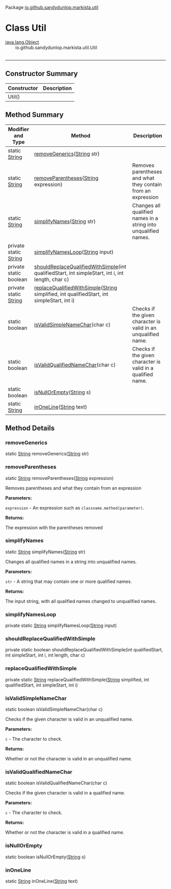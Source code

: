 Package [io.github.sandydunlop.markista.util](index.md)

# Class Util
[java.lang.Object](https://docs.oracle.com/en/java/javase/24/docs/api/java.base/java/lang/Object.html)<br/>
&nbsp;&nbsp;&nbsp;&nbsp;&nbsp;&nbsp;&nbsp;&nbsp;io.github.sandydunlop.markista.util.Util<br/>
<br/>

----


## Constructor Summary

| Constructor | Description |
|-------------|-------------|
| Util()      |             |

## Method Summary

| Modifier and Type                                                                                           | Method                                                                                                                                                                                                         | Description                                                     |
|-------------------------------------------------------------------------------------------------------------|----------------------------------------------------------------------------------------------------------------------------------------------------------------------------------------------------------------|-----------------------------------------------------------------|
| static [String](https://docs.oracle.com/en/java/javase/24/docs/api/java.base/java/lang/String.html)         | [removeGenerics](#removegenerics)([String](https://docs.oracle.com/en/java/javase/24/docs/api/java.base/java/lang/String.html) str)                                                                            |                                                                 |
| static [String](https://docs.oracle.com/en/java/javase/24/docs/api/java.base/java/lang/String.html)         | [removeParentheses](#removeparentheses)([String](https://docs.oracle.com/en/java/javase/24/docs/api/java.base/java/lang/String.html) expression)                                                               | Removes parentheses and what they contain from an expression    |
| static [String](https://docs.oracle.com/en/java/javase/24/docs/api/java.base/java/lang/String.html)         | [simplifyNames](#simplifynames)([String](https://docs.oracle.com/en/java/javase/24/docs/api/java.base/java/lang/String.html) str)                                                                              | Changes all qualified names in a string into unqualified names. |
| private static [String](https://docs.oracle.com/en/java/javase/24/docs/api/java.base/java/lang/String.html) | [simplifyNamesLoop](#simplifynamesloop)([String](https://docs.oracle.com/en/java/javase/24/docs/api/java.base/java/lang/String.html) input)                                                                    |                                                                 |
| private static boolean                                                                                      | [shouldReplaceQualifiedWithSimple](#shouldreplacequalifiedwithsimple)(int qualifiedStart, int simpleStart, int i, int length, char c)                                                                          |                                                                 |
| private static [String](https://docs.oracle.com/en/java/javase/24/docs/api/java.base/java/lang/String.html) | [replaceQualifiedWithSimple](#replacequalifiedwithsimple)([String](https://docs.oracle.com/en/java/javase/24/docs/api/java.base/java/lang/String.html) simplified, int qualifiedStart, int simpleStart, int i) |                                                                 |
| static boolean                                                                                              | [isValidSimpleNameChar](#isvalidsimplenamechar)(char c)                                                                                                                                                        | Checks if the given character is valid in an unqualified name.  |
| static boolean                                                                                              | [isValidQualifiedNameChar](#isvalidqualifiednamechar)(char c)                                                                                                                                                  | Checks if the given character is valid in a qualified name.     |
| static boolean                                                                                              | [isNullOrEmpty](#isnullorempty)([String](https://docs.oracle.com/en/java/javase/24/docs/api/java.base/java/lang/String.html) s)                                                                                |                                                                 |
| static [String](https://docs.oracle.com/en/java/javase/24/docs/api/java.base/java/lang/String.html)         | [inOneLine](#inoneline)([String](https://docs.oracle.com/en/java/javase/24/docs/api/java.base/java/lang/String.html) text)                                                                                     |                                                                 |

## Method Details

### removeGenerics

static [String](https://docs.oracle.com/en/java/javase/24/docs/api/java.base/java/lang/String.html) removeGenerics([String](https://docs.oracle.com/en/java/javase/24/docs/api/java.base/java/lang/String.html) str)



### removeParentheses

static [String](https://docs.oracle.com/en/java/javase/24/docs/api/java.base/java/lang/String.html) removeParentheses([String](https://docs.oracle.com/en/java/javase/24/docs/api/java.base/java/lang/String.html) expression)

Removes parentheses and what they contain from an expression

**Parameters:**

`expression` - An expression such as `classname.method(parameter)`.

**Returns:**

The expression with the parentheses removed

### simplifyNames

static [String](https://docs.oracle.com/en/java/javase/24/docs/api/java.base/java/lang/String.html) simplifyNames([String](https://docs.oracle.com/en/java/javase/24/docs/api/java.base/java/lang/String.html) str)

Changes all qualified names in a string into unqualified names.

**Parameters:**

`str` - A string that may contain one or more qualified names.

**Returns:**

The input string, with all qualified names changed to unqualified names.

### simplifyNamesLoop

private static [String](https://docs.oracle.com/en/java/javase/24/docs/api/java.base/java/lang/String.html) simplifyNamesLoop([String](https://docs.oracle.com/en/java/javase/24/docs/api/java.base/java/lang/String.html) input)



### shouldReplaceQualifiedWithSimple

private static boolean shouldReplaceQualifiedWithSimple(int qualifiedStart, int simpleStart, int i, int length, char c)



### replaceQualifiedWithSimple

private static [String](https://docs.oracle.com/en/java/javase/24/docs/api/java.base/java/lang/String.html) replaceQualifiedWithSimple([String](https://docs.oracle.com/en/java/javase/24/docs/api/java.base/java/lang/String.html) simplified, int qualifiedStart, int simpleStart, int i)



### isValidSimpleNameChar

static boolean isValidSimpleNameChar(char c)

Checks if the given character is valid in an unqualified name.

**Parameters:**

`c` - The character to check.

**Returns:**

Whether or not the character is valid in an unqualified name.

### isValidQualifiedNameChar

static boolean isValidQualifiedNameChar(char c)

Checks if the given character is valid in a qualified name.

**Parameters:**

`c` - The character to check.

**Returns:**

Whether or not the character is valid in a qualified name.

### isNullOrEmpty

static boolean isNullOrEmpty([String](https://docs.oracle.com/en/java/javase/24/docs/api/java.base/java/lang/String.html) s)



### inOneLine

static [String](https://docs.oracle.com/en/java/javase/24/docs/api/java.base/java/lang/String.html) inOneLine([String](https://docs.oracle.com/en/java/javase/24/docs/api/java.base/java/lang/String.html) text)



